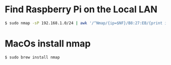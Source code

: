 # Find Raspberry Pi on the Local LAN

```sh
$ sudo nmap -sP 192.168.1.0/24 | awk '/^Nmap/{ip=$NF}/B8:27:EB/{print ip}'
```

# MacOs install nmap

```sh
$ sudo brew install nmap
```

